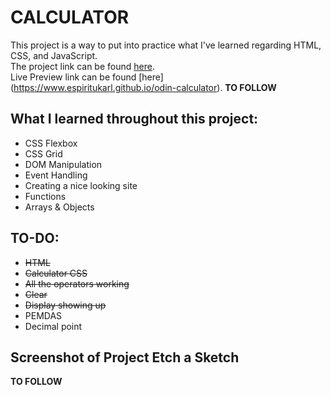 # CALCULATOR
This project is a way to put into practice what I've learned regarding HTML, CSS, and JavaScript.  
The project link can be found [here](https://www.theodinproject.com/paths/foundations/courses/foundations/lessons/calculator).  
Live Preview link can be found [here] (https://www.espiritukarl.github.io/odin-calculator). **TO FOLLOW**
  
## What I learned throughout this project:
- CSS Flexbox
- CSS Grid
- DOM Manipulation
- Event Handling
- Creating a nice looking site  
- Functions
- Arrays & Objects
  
## TO-DO:  
- ~~HTML~~
- ~~Calculator CSS~~
- ~~All the operators working~~
- ~~Clear~~
- ~~Display showing up~~
- PEMDAS
- Decimal point

## Screenshot of Project Etch a Sketch
<!-- ![Screenshot](https://github.com/espiritukarl/odin-etch-a-sketch/blob/main/ksnip_20220214-165556.png) -->
**TO FOLLOW**